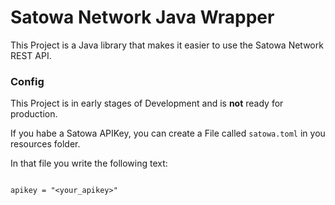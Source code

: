 # Satowa Network Java Wrapper

This Project is a Java library that makes it easier to use the Satowa Network REST API.

### Config

This Project is in early stages of Development and is **not** ready for production.

If you habe a Satowa APIKey, you can create a File called ```satowa.toml``` in you resources folder.

In that file you write the following text:

```

apikey = "<your_apikey>"

```
